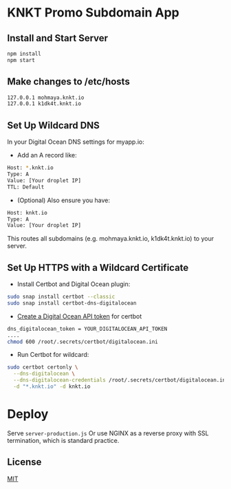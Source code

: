 # KNKT Promo Subdomain App

## Install and Start Server 

```bash
npm install
npm start
```

## Make changes to /etc/hosts

```bash
127.0.0.1 mohmaya.knkt.io
127.0.0.1 k1dk4t.knkt.io
```

## Set Up Wildcard DNS
In your Digital Ocean DNS settings for myapp.io:

- Add an A record like:

```bash
Host: *.knkt.io
Type: A
Value: [Your droplet IP]
TTL: Default
```
- (Optional) Also ensure you have:

```bash
Host: knkt.io
Type: A
Value: [Your droplet IP]
```
This routes all subdomains (e.g. mohmaya.knkt.io, k1dk4t.knkt.io) to your server.

## Set Up HTTPS with a Wildcard Certificate

- Install Certbot and Digital Ocean plugin:
```bash
sudo snap install certbot --classic
sudo snap install certbot-dns-digitalocean
```

- [Create a Digital Ocean API token](https://cloud.digitalocean.com/account/api/tokens) for certbot
```bash
dns_digitalocean_token = YOUR_DIGITALOCEAN_API_TOKEN
....
chmod 600 /root/.secrets/certbot/digitalocean.ini
```

- Run Certbot for wildcard:
```bash
sudo certbot certonly \
  --dns-digitalocean \
  --dns-digitalocean-credentials /root/.secrets/certbot/digitalocean.ini \
  -d "*.knkt.io" -d knkt.io
```

# Deploy
Serve `server-production.js` Or use NGINX as a reverse proxy with SSL termination, which is standard practice.

## License

[MIT](https://choosealicense.com/licenses/mit/)
